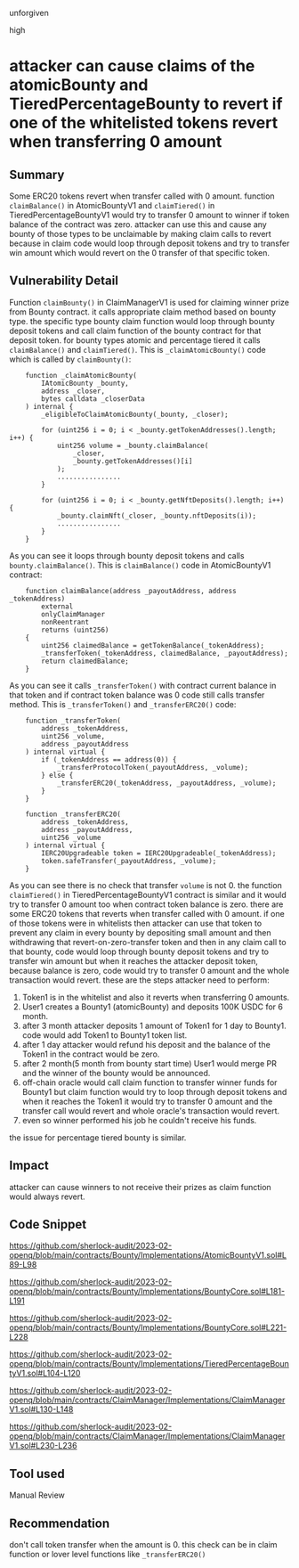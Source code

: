 unforgiven

high

# attacker can cause claims of the atomicBounty and TieredPercentageBounty to revert if one of the whitelisted tokens revert when transferring 0 amount

## Summary
Some ERC20 tokens revert when transfer called with 0 amount. function `claimBalance()` in AtomicBountyV1 and `claimTiered()` in TieredPercentageBountyV1 would try to transfer 0 amount to winner if token balance of the contract was zero. attacker can use this and cause any bounty of those types to be unclaimable by making claim calls to revert because in claim code would loop through deposit tokens and try to transfer win amount which would revert on the 0 transfer of that specific token.

## Vulnerability Detail
Function `claimBounty()` in ClaimManagerV1 is used for claiming winner prize from Bounty contract. it calls appropriate claim method based on bounty type. the specific type bounty claim function would loop through bounty deposit tokens and call claim function of the bounty contract for that deposit token. for bounty types atomic and percentage tiered it calls `claimBalance()` and `claimTiered()`. 
This is `_claimAtomicBounty()` code which is called by `claimBounty()`:
```solidity
    function _claimAtomicBounty(
        IAtomicBounty _bounty,
        address _closer,
        bytes calldata _closerData
    ) internal {
        _eligibleToClaimAtomicBounty(_bounty, _closer);

        for (uint256 i = 0; i < _bounty.getTokenAddresses().length; i++) {
            uint256 volume = _bounty.claimBalance(
                _closer,
                _bounty.getTokenAddresses()[i]
            );
            ................
        }

        for (uint256 i = 0; i < _bounty.getNftDeposits().length; i++) {
            _bounty.claimNft(_closer, _bounty.nftDeposits(i));
            ................
        }
    }
```
As you can see it loops through bounty deposit tokens and calls `bounty.claimBalance()`. This is `claimBalance()` code in AtomicBountyV1 contract:
```solidity
    function claimBalance(address _payoutAddress, address _tokenAddress)
        external
        onlyClaimManager
        nonReentrant
        returns (uint256)
    {
        uint256 claimedBalance = getTokenBalance(_tokenAddress);
        _transferToken(_tokenAddress, claimedBalance, _payoutAddress);
        return claimedBalance;
    }
```
As you can see it calls `_transferToken()` with contract current balance in that token and if contract token balance was 0 code still calls transfer method. This is `_transferToken()` and `_transferERC20()` code:
```solidity
    function _transferToken(
        address _tokenAddress,
        uint256 _volume,
        address _payoutAddress
    ) internal virtual {
        if (_tokenAddress == address(0)) {
            _transferProtocolToken(_payoutAddress, _volume);
        } else {
            _transferERC20(_tokenAddress, _payoutAddress, _volume);
        }
    }

    function _transferERC20(
        address _tokenAddress,
        address _payoutAddress,
        uint256 _volume
    ) internal virtual {
        IERC20Upgradeable token = IERC20Upgradeable(_tokenAddress);
        token.safeTransfer(_payoutAddress, _volume);
    }
```
As you can see there is no check that transfer `volume` is not 0. the function `claimTiered()` in TieredPercentageBountyV1 contract is similar and it would try to transfer 0 amount too when contract token balance is zero. there are some ERC20 tokens that reverts when transfer called with 0 amount. if one of those tokens were in whitelists then attacker can use that token to prevent any claim in every bounty by depositing small amount and then withdrawing that revert-on-zero-transfer token and then in any claim call to that bounty, code would loop through bounty deposit tokens and try to transfer win amount but when it reaches the attacker deposit token, because balance is zero, code would try to transfer 0 amount and the whole transaction would revert.
these are the steps attacker need to perform:
1. Token1 is in the whitelist and also it reverts when transferring 0 amounts.
2. User1 creates a Bounty1 (atomicBounty) and deposits 100K USDC for 6 month.
3. after 3 month attacker deposits 1 amount of Token1 for 1 day to Bounty1. code would add Token1 to Bounty1 token list.
4. after 1 day attacker would refund his deposit and the balance of the Token1 in the contract would be zero.
5. after 2 month(5 month from bounty start time) User1 would merge PR and the winner of the bounty would be announced.
6. off-chain oracle would call claim function to transfer winner funds for Bounty1 but claim function would try to loop through deposit tokens and when it reaches the Token1 it would try to transfer 0 amount and the transfer call would revert and whole oracle's transaction would revert.
7. even so winner performed his job he couldn't receive his funds.

the issue for percentage tiered bounty is similar.

## Impact
attacker can cause winners to not receive their prizes as claim function would always revert.

## Code Snippet
https://github.com/sherlock-audit/2023-02-openq/blob/main/contracts/Bounty/Implementations/AtomicBountyV1.sol#L89-L98

https://github.com/sherlock-audit/2023-02-openq/blob/main/contracts/Bounty/Implementations/BountyCore.sol#L181-L191

https://github.com/sherlock-audit/2023-02-openq/blob/main/contracts/Bounty/Implementations/BountyCore.sol#L221-L228

https://github.com/sherlock-audit/2023-02-openq/blob/main/contracts/Bounty/Implementations/TieredPercentageBountyV1.sol#L104-L120

https://github.com/sherlock-audit/2023-02-openq/blob/main/contracts/ClaimManager/Implementations/ClaimManagerV1.sol#L130-L148

https://github.com/sherlock-audit/2023-02-openq/blob/main/contracts/ClaimManager/Implementations/ClaimManagerV1.sol#L230-L236

## Tool used
Manual Review

## Recommendation
don't call token transfer when the amount is 0. this check can be in claim function or lover level functions like `_transferERC20()`